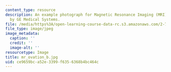 ```yaml
---
content_type: resource
description: An example photograph for Magnetic Resonance Imaging (MRI) Machine made
  by GE Medical Systems.
file: /media/https%3A/open-learning-course-data-rc.s3.amazonaws.com/2-717j-optical-engineering-spring-2002/ce9659bca52e3399f6356368b4bc464c_mr_ovation_b.jpg
file_type: image/jpeg
image_metadata:
  caption: ''
  credit: ''
  image-alt: ''
resourcetype: Image
title: mr_ovation_b.jpg
uid: ce9659bc-a52e-3399-f635-6368b4bc464c
---
```


